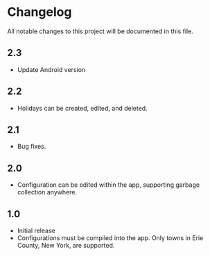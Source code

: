 # Changelog

All notable changes to this project will be documented in this file.

## 2.3

- Update Android version

## 2.2

- Holidays can be created, edited, and deleted.

## 2.1

- Bug fixes.

## 2.0

- Configuration can be edited within the app, supporting garbage collection anywhere.

## 1.0

- Initial release
- Configurations must be compiled into the app. Only towns in Erie County, New York, are supported.
